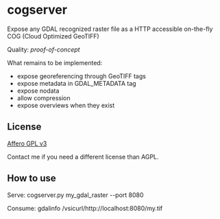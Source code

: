 cogserver
=========

Expose any GDAL recognized raster file as a HTTP accessible on-the-fly COG
(Cloud Optimized GeoTIFF)

Quality: *proof-of-concept*

What remains to be implemented:
- expose georeferencing through GeoTIFF tags
- expose metadata in GDAL_METADATA tag
- expose nodata
- allow compression
- expose overviews when they exist

License
-------

[Affero GPL v3](https://www.gnu.org/licenses/agpl-3.0.en.html)

Contact me if you need a different license than AGPL.

How to use
----------

Serve:
cogserver.py my_gdal_raster --port 8080

Consume:
gdalinfo /vsicurl/http://localhost:8080/my.tif
